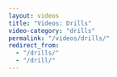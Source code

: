 ```yaml
---
layout: videos
title: "Videos: Drills"
video-category: "drills"
permalink: "/videos/drills/"
redirect_from:
  - "/drills/"
  - "/drill/"
---
```

